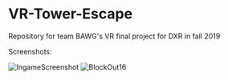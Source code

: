 # VR-Tower-Escape
Repository for team BAWG's VR final project for DXR in fall 2019

Screenshots:

![IngameScreenshot](https://user-images.githubusercontent.com/15352560/69960714-1d7ed700-1545-11ea-92ea-0274f378e13c.jpg)
![BlockOut16](https://user-images.githubusercontent.com/15352560/69960763-41dab380-1545-11ea-975e-f83432c2d0f0.png)
